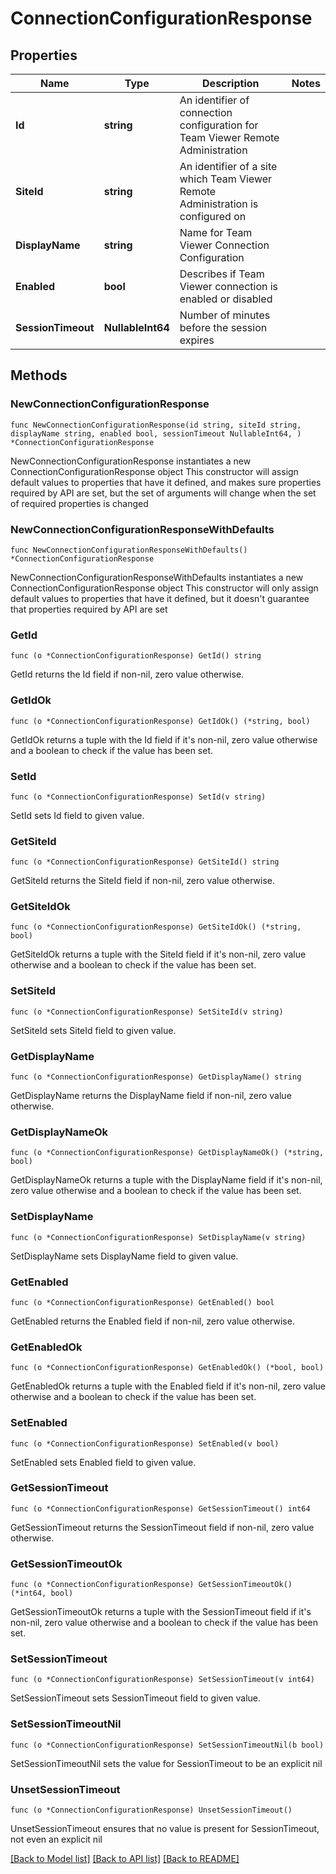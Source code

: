 # ConnectionConfigurationResponse

## Properties

Name | Type | Description | Notes
------------ | ------------- | ------------- | -------------
**Id** | **string** | An identifier of connection configuration for Team Viewer Remote Administration | 
**SiteId** | **string** | An identifier of a site which Team Viewer Remote Administration is configured on | 
**DisplayName** | **string** | Name for Team Viewer Connection Configuration | 
**Enabled** | **bool** | Describes if Team Viewer connection is enabled or disabled | 
**SessionTimeout** | **NullableInt64** | Number of minutes before the session expires | 

## Methods

### NewConnectionConfigurationResponse

`func NewConnectionConfigurationResponse(id string, siteId string, displayName string, enabled bool, sessionTimeout NullableInt64, ) *ConnectionConfigurationResponse`

NewConnectionConfigurationResponse instantiates a new ConnectionConfigurationResponse object
This constructor will assign default values to properties that have it defined,
and makes sure properties required by API are set, but the set of arguments
will change when the set of required properties is changed

### NewConnectionConfigurationResponseWithDefaults

`func NewConnectionConfigurationResponseWithDefaults() *ConnectionConfigurationResponse`

NewConnectionConfigurationResponseWithDefaults instantiates a new ConnectionConfigurationResponse object
This constructor will only assign default values to properties that have it defined,
but it doesn't guarantee that properties required by API are set

### GetId

`func (o *ConnectionConfigurationResponse) GetId() string`

GetId returns the Id field if non-nil, zero value otherwise.

### GetIdOk

`func (o *ConnectionConfigurationResponse) GetIdOk() (*string, bool)`

GetIdOk returns a tuple with the Id field if it's non-nil, zero value otherwise
and a boolean to check if the value has been set.

### SetId

`func (o *ConnectionConfigurationResponse) SetId(v string)`

SetId sets Id field to given value.


### GetSiteId

`func (o *ConnectionConfigurationResponse) GetSiteId() string`

GetSiteId returns the SiteId field if non-nil, zero value otherwise.

### GetSiteIdOk

`func (o *ConnectionConfigurationResponse) GetSiteIdOk() (*string, bool)`

GetSiteIdOk returns a tuple with the SiteId field if it's non-nil, zero value otherwise
and a boolean to check if the value has been set.

### SetSiteId

`func (o *ConnectionConfigurationResponse) SetSiteId(v string)`

SetSiteId sets SiteId field to given value.


### GetDisplayName

`func (o *ConnectionConfigurationResponse) GetDisplayName() string`

GetDisplayName returns the DisplayName field if non-nil, zero value otherwise.

### GetDisplayNameOk

`func (o *ConnectionConfigurationResponse) GetDisplayNameOk() (*string, bool)`

GetDisplayNameOk returns a tuple with the DisplayName field if it's non-nil, zero value otherwise
and a boolean to check if the value has been set.

### SetDisplayName

`func (o *ConnectionConfigurationResponse) SetDisplayName(v string)`

SetDisplayName sets DisplayName field to given value.


### GetEnabled

`func (o *ConnectionConfigurationResponse) GetEnabled() bool`

GetEnabled returns the Enabled field if non-nil, zero value otherwise.

### GetEnabledOk

`func (o *ConnectionConfigurationResponse) GetEnabledOk() (*bool, bool)`

GetEnabledOk returns a tuple with the Enabled field if it's non-nil, zero value otherwise
and a boolean to check if the value has been set.

### SetEnabled

`func (o *ConnectionConfigurationResponse) SetEnabled(v bool)`

SetEnabled sets Enabled field to given value.


### GetSessionTimeout

`func (o *ConnectionConfigurationResponse) GetSessionTimeout() int64`

GetSessionTimeout returns the SessionTimeout field if non-nil, zero value otherwise.

### GetSessionTimeoutOk

`func (o *ConnectionConfigurationResponse) GetSessionTimeoutOk() (*int64, bool)`

GetSessionTimeoutOk returns a tuple with the SessionTimeout field if it's non-nil, zero value otherwise
and a boolean to check if the value has been set.

### SetSessionTimeout

`func (o *ConnectionConfigurationResponse) SetSessionTimeout(v int64)`

SetSessionTimeout sets SessionTimeout field to given value.


### SetSessionTimeoutNil

`func (o *ConnectionConfigurationResponse) SetSessionTimeoutNil(b bool)`

 SetSessionTimeoutNil sets the value for SessionTimeout to be an explicit nil

### UnsetSessionTimeout
`func (o *ConnectionConfigurationResponse) UnsetSessionTimeout()`

UnsetSessionTimeout ensures that no value is present for SessionTimeout, not even an explicit nil

[[Back to Model list]](../README.md#documentation-for-models) [[Back to API list]](../README.md#documentation-for-api-endpoints) [[Back to README]](../README.md)


